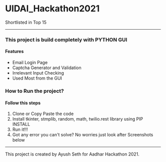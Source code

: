 # UIDAI_Hackathon2021

Shortlisted in Top 15 
<hr>

<h3>This project is build completely with PYTHON GUI</h3>

<h4>Features</h4>
<ul>
  <li>Email Login Page</li>
  <li>Captcha Generator and Validation</li>
  <li>Irrelevant Input Checking</li>
  <li>Used Most from the GUI</li>
</ul>

<h3>How to Run the project?</h3>
<h4>Follow this steps</h4>
<ol>
  <li>Clone or Copy Paste the code</li>
  <li>Install tkinter, stmplib, random, math, twilio.rest library using PIP INSTALL</li>
  <li>Run it!!!</li>
  <li>Got any error you can't solve? No worries just look after Screenshots below</li>
</ol>



<hr>
This project is created by Ayush Seth for Aadhar Hackathon 2021.
